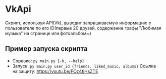 # VkApi
Скрипт, используя API(Vk), выводит запрашиваемую информацию о пользователе по его ID(первые 20 друзей, содержание графы "Любимая музыка" на странице или фотоальбомы)
## Пример запуска скрипта
- Справка: `py main.py [-h, --help]`
- Запуск: `py main.py user_id {friends, liked_music, albums}`
Ссылка на защиту: https://youtu.be/FOz4tjHsZTE
